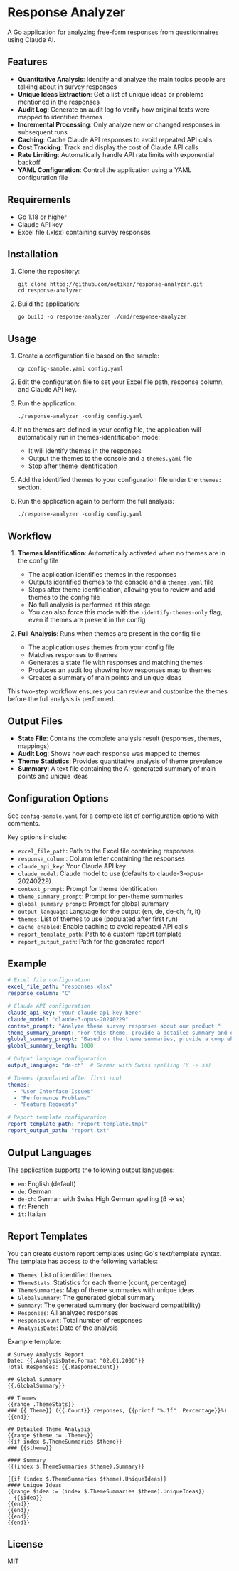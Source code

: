 # Response Analyzer

A Go application for analyzing free-form responses from questionnaires using Claude AI.

## Features

- **Quantitative Analysis**: Identify and analyze the main topics people are talking about in survey responses
- **Unique Ideas Extraction**: Get a list of unique ideas or problems mentioned in the responses
- **Audit Log**: Generate an audit log to verify how original texts were mapped to identified themes
- **Incremental Processing**: Only analyze new or changed responses in subsequent runs
- **Caching**: Cache Claude API responses to avoid repeated API calls
- **Cost Tracking**: Track and display the cost of Claude API calls
- **Rate Limiting**: Automatically handle API rate limits with exponential backoff
- **YAML Configuration**: Control the application using a YAML configuration file

## Requirements

- Go 1.18 or higher
- Claude API key
- Excel file (.xlsx) containing survey responses

## Installation

1. Clone the repository:
   ```
   git clone https://github.com/oetiker/response-analyzer.git
   cd response-analyzer
   ```

2. Build the application:
   ```
   go build -o response-analyzer ./cmd/response-analyzer
   ```

## Usage

1. Create a configuration file based on the sample:
   ```
   cp config-sample.yaml config.yaml
   ```

2. Edit the configuration file to set your Excel file path, response column, and Claude API key.

3. Run the application:
   ```
   ./response-analyzer -config config.yaml
   ```

4. If no themes are defined in your config file, the application will automatically run in themes-identification mode:
   - It will identify themes in the responses
   - Output the themes to the console and a `themes.yaml` file
   - Stop after theme identification

5. Add the identified themes to your configuration file under the `themes:` section.

6. Run the application again to perform the full analysis:
   ```
   ./response-analyzer -config config.yaml
   ```

## Workflow

1. **Themes Identification**: Automatically activated when no themes are in the config file
   - The application identifies themes in the responses
   - Outputs identified themes to the console and a `themes.yaml` file
   - Stops after theme identification, allowing you to review and add themes to the config file
   - No full analysis is performed at this stage
   - You can also force this mode with the `-identify-themes-only` flag, even if themes are present in the config

2. **Full Analysis**: Runs when themes are present in the config file
   - The application uses themes from your config file
   - Matches responses to themes
   - Generates a state file with responses and matching themes
   - Produces an audit log showing how responses map to themes
   - Creates a summary of main points and unique ideas

This two-step workflow ensures you can review and customize the themes before the full analysis is performed.

## Output Files

- **State File**: Contains the complete analysis result (responses, themes, mappings)
- **Audit Log**: Shows how each response was mapped to themes
- **Theme Statistics**: Provides quantitative analysis of theme prevalence
- **Summary**: A text file containing the AI-generated summary of main points and unique ideas

## Configuration Options

See `config-sample.yaml` for a complete list of configuration options with comments.

Key options include:
- `excel_file_path`: Path to the Excel file containing responses
- `response_column`: Column letter containing the responses
- `claude_api_key`: Your Claude API key
- `claude_model`: Claude model to use (defaults to claude-3-opus-20240229)
- `context_prompt`: Prompt for theme identification
- `theme_summary_prompt`: Prompt for per-theme summaries
- `global_summary_prompt`: Prompt for global summary
- `output_language`: Language for the output (en, de, de-ch, fr, it)
- `themes`: List of themes to use (populated after first run)
- `cache_enabled`: Enable caching to avoid repeated API calls
- `report_template_path`: Path to a custom report template
- `report_output_path`: Path for the generated report

## Example

```yaml
# Excel file configuration
excel_file_path: "responses.xlsx"
response_column: "C"

# Claude API configuration
claude_api_key: "your-claude-api-key-here"
claude_model: "claude-3-opus-20240229"
context_prompt: "Analyze these survey responses about our product."
theme_summary_prompt: "For this theme, provide a detailed summary and extract unique ideas."
global_summary_prompt: "Based on the theme summaries, provide a comprehensive overview."
global_summary_length: 1000

# Output language configuration
output_language: "de-ch"  # German with Swiss spelling (ß -> ss)

# Themes (populated after first run)
themes:
  - "User Interface Issues"
  - "Performance Problems"
  - "Feature Requests"

# Report template configuration
report_template_path: "report-template.tmpl"
report_output_path: "report.txt"
```

## Output Languages

The application supports the following output languages:

- `en`: English (default)
- `de`: German
- `de-ch`: German with Swiss High German spelling (ß -> ss)
- `fr`: French
- `it`: Italian

## Report Templates

You can create custom report templates using Go's text/template syntax. The template has access to the following variables:

- `Themes`: List of identified themes
- `ThemeStats`: Statistics for each theme (count, percentage)
- `ThemeSummaries`: Map of theme summaries with unique ideas
- `GlobalSummary`: The generated global summary
- `Summary`: The generated summary (for backward compatibility)
- `Responses`: All analyzed responses
- `ResponseCount`: Total number of responses
- `AnalysisDate`: Date of the analysis

Example template:
```
# Survey Analysis Report
Date: {{.AnalysisDate.Format "02.01.2006"}}
Total Responses: {{.ResponseCount}}

## Global Summary
{{.GlobalSummary}}

## Themes
{{range .ThemeStats}}
### {{.Theme}} ({{.Count}} responses, {{printf "%.1f" .Percentage}}%)
{{end}}

## Detailed Theme Analysis
{{range $theme := .Themes}}
{{if index $.ThemeSummaries $theme}}
### {{$theme}}

#### Summary
{{(index $.ThemeSummaries $theme).Summary}}

{{if (index $.ThemeSummaries $theme).UniqueIdeas}}
#### Unique Ideas
{{range $idea := (index $.ThemeSummaries $theme).UniqueIdeas}}
- {{$idea}}
{{end}}
{{end}}
{{end}}
{{end}}
```

## License

MIT
